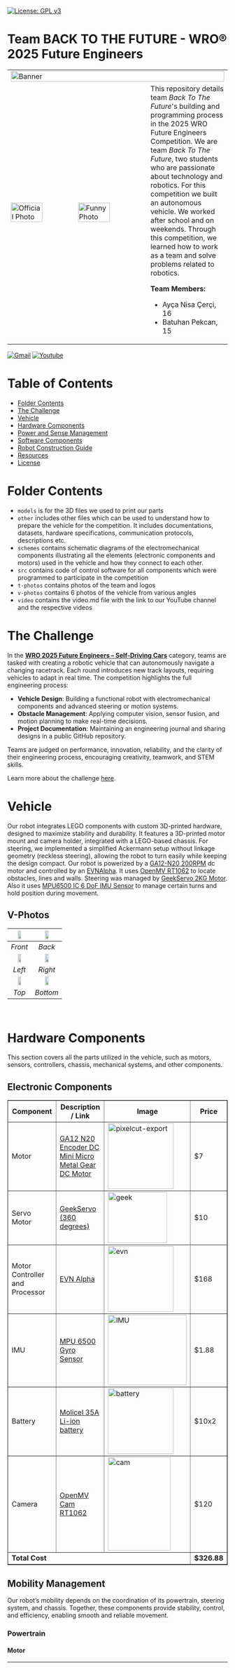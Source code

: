 [![License: GPL v3](https://img.shields.io/badge/License-GPLv3-blue.svg)](/LICENSE)

# Team BACK TO THE FUTURE - WRO® 2025 Future Engineers

<table border="0">
  <tr border="0">
    <td  border="0" colspan="2">
      <img src="t-photos/logo/Banner.png" alt="Banner" width="100%">
    </td>
  </tr>
  <tr border="0">
    <td width="65%"  border="0">
      <img src="t-photos/TeamOfficial.jpg" alt="Official Photo" width="48%">
      <img src="t-photos/TeamFunny.jpg" alt="Funny Photo" width="48%">
    </td>
    <td valign="top" style="padding-left: 0px;" border="0">
        This repository details team <em>Back To The Future</em>'s building and programming process in the 2025 WRO Future Engineers Competition. 
      We are team <em> Back To The Future</em>, two students who are passionate about technology and robotics. For this competition we built an autonomous vehicle. We worked after school and on weekends. Through this competition, we learned how to work as a team and solve problems related to robotics.
       </p>
        <strong>Team Members:</strong>
      <ul>
        <li>Ayça Nisa Çerçi, 16</li>
        <li>Batuhan Pekcan, 15</li>
      </ul>
      </p>
    </td>
  </tr>
</table>

[![Gmail](https://img.shields.io/badge/Gmail-D14836?style=for-the-badge&logo=gmail&logoColor=white)](mailto:backtothefuturefeteamofficial@gmail.com)  [![Youtube](https://img.shields.io/badge/Youtube-%23FF0000.svg?style=for-the-badge&logo=Youtube&logoColor=white)](https://www.youtube.com/@BackToTheFuture-WRO)


# Table of Contents
- [Folder Contents](#folder-contents-)
- [The Challenge](#challenge)
- [Vehicle](#Vehicle)
- [Hardware Components](#Hardware)
- [Power and Sense Management](#power-and-sense-management)
- [Software Components](#Software)
- [Robot Construction Guide](#robot-construction-guide-)
- [Resources](#Resources)
- [License](#License)

# Folder Contents <a class="anchor" id="folder-contents-"></a>
* `models` is for the 3D files we used to print our parts
* `other` includes other files which can be used to understand how to prepare the vehicle for the competition. It includes documentations, datasets, hardware specifications, communication protocols,  descriptions etc.
* `schemes` contains schematic diagrams of the electromechanical components illustrating all the elements (electronic components and motors) used in the vehicle and how they connect to each other.
* `src` contains code of control software for all components which were programmed to participate in the competition
* `t-photos` contains photos of the team and logos
* `v-photos` contains 6 photos of the vehicle from various angles
* `video` contains the video.md file with the link to our YouTube channel and the respective videos

# The Challenge <a class="anchor" id="challenge"></a>

In the **[WRO 2025 Future Engineers – Self-Driving Cars](https://wro-association.org/)** category, teams are tasked with creating a robotic vehicle that can autonomously navigate a changing racetrack. Each round introduces new track layouts, requiring vehicles to adapt in real time.
The competition highlights the full engineering process:

- **Vehicle Design**: Building a functional robot with electromechanical components and advanced steering or motion systems.
- **Obstacle Management**: Applying computer vision, sensor fusion, and motion planning to make real-time decisions.
- **Project Documentation**: Maintaining an engineering journal and sharing designs in a public GitHub repository.

Teams are judged on performance, innovation, reliability, and the clarity of their engineering process, encouraging creativity, teamwork, and STEM skills.

Learn more about the challenge [here](https://wro-association.org/wp-content/uploads/WRO-2025-Future-Engineers-Self-Driving-Cars-General-Rules.pdf).

# Vehicle <a class="anchor" id="Vehicle"></a>
Our robot integrates LEGO components with custom 3D-printed hardware, designed to maximize stability and durability. It features a 3D-printed motor mount and camera holder, integrated with a LEGO-based chassis. For steering, we implemented a simplified Ackermann setup without linkage geometry (reckless steering), allowing the robot to turn easily while keeping the design compact. Our robot is powerized by a [GA12-N20 200RPM](https://www.handsontec.com/dataspecs/GA12-N20.pdf) dc motor and controlled by an [EVNAlpha](https://evn.readthedocs.io/). It uses [OpenMV RT1062](https://openmv.io/products/openmv-cam-rt?srsltid=AfmBOorMjCmNBP1AZA_3V53JQMS-8N7Mg5ljP10ljHe4SLFoCauGWzZN) to locate obstacles, lines and walls. Steering was managed by [GeekServo 2KG Motor](https://kittenbothk-eng.readthedocs.io/en/latest/motors/2kgMotor.html). Also it uses [MPU6500 IC 6 DoF IMU Sensor](https://datasheet.octopart.com/MPU-6500-InvenSense-datasheet-138896167.pdf) to manage certain turns and hold position during movement.



## V-Photos <a class="anchor" id="Vphotos"></a>
| <img src="v-photos/front.jpg" width="40%" /> | <img src="v-photos/back.jpg" width="40%" /> | 
| :--: | :--: | 
| *Front* | *Back* |
| <img src="v-photos/left.jpg" width="40%" /> | <img src="v-photos/right.jpg" width="40%" /> | 
| *Left* | *Right* |
| <img src="v-photos/top.jpg" width="40%" /> | <img src="v-photos/bottom.jpg" width="40%" /> | 
| *Top* | *Bottom* |

<br>

# Hardware Components <a class="anchor" id="Hardware"></a>
This section covers all the parts utilized in the vehicle, such as motors, sensors, controllers, chassis, mechanical systems, and other components.
## Electronic Components
<table border="1" cellpadding="12" cellspacing="0">
  <thead>
    <tr>
      <th>Component</th>
      <th>Description / Link</th>
      <th>Image</th>
      <th>Price</th>
    </tr>
  </thead>
  <tbody>
    <tr>
      <td>Motor</td>
      <td><a href="https://www.aliexpress.us/item/3256805071786531.html?gatewayAdapt=glo2usa4itemAdapt">GA12 N20 Encoder DC Mini Micro Metal Gear DC Motor</td>
      <td><img width="150" height="150" alt="pixelcut-export" src="https://github.com/user-attachments/assets/b2b94337-b4a7-4c82-ba1a-dd0e810ae303" /></td>
      <td>$7</td>
    </tr>
    <tr>
      <td>Servo Motor</td>
      <td><a href="https://www.robotshop.com/products/geekservo-motor-2kg-compatible-w-lego">GeekServo (360 degrees)</a></td>
      <td><img width="135" height="116" alt="geek" src="https://github.com/user-attachments/assets/412f57cd-627f-412b-beab-5ad54d2b1134" /></td>
      <td>$10</td>
    </tr>
  <tr>
    <tr>
      <td>Motor Controller and Processor</td>
      <td><a href="https://coresg.tech/product/evn-alpha/">EVN Alpha</a></td>
      <td><img src="other/evn/evn2.png" alt="evn" width="150"></td>
      <td>$168</td>
    </tr>
      <td>IMU</td>
      <td><a href="https://tr.aliexpress.com/item/1005006996048940.html?spm=a2g0o.productlist.main.5.6ef53353cKZzxy&algo_pvid=fd17a8c4-be06-4443-bb16-ca5842e753da&algo_exp_id=fd17a8c4-be06-4443-bb16-ca5842e753da-4&pdp_ext_f=%7B%22order%22%3A%223%22%2C%22eval%22%3A%221%22%7D&pdp_npi=6%40dis%21TRY%2161.03%2150.05%21%21%2110.06%218.25%21%40211b80f717561234906297648ea906%2112000038988133079%21sea%21TR%210%21ABX%211%210%21n_tag%3A-29910%3Bd%3A9b91ce8e%3Bm03_new_user%3A-29895&curPageLogUid=WZMpWQdAhpsJ&utparam-url=scene%3Asearch%7Cquery_from%3A%7Cx_object_id%3A1005006996048940%7C_p_origin_prod%3A">MPU 6500 Gyro Sensor</td>
      <td><img width="180" height="160" alt="IMU" src="https://github.com/user-attachments/assets/f1ea41de-69c4-468b-88c5-4eef894ee28e" /></td>
      <td>$1.88</td> 
    <tr>
      <td>Battery</td>
      <td><a href="https://www.pilpaketi.com/molicel-inr18650-p28a-2800-mah-35a-li-ion-pil?srsltid=AfmBOoq0NI6NCh02JlGpFI8KTAQyYEYrH5VP3xPdYOHkjVYT9HXYP0vB">Molicel 35A Li-ion battery</td>
      <td><img src="other/battery/Battery.png" alt="battery" width="150"</td>
      <td>$10x2</td>
    </tr>
    </tr>
    <tr>
      <td>Camera</td>
      <td><a href="https://openmv.io/products/openmv-cam-rt?srsltid=AfmBOorMjCmNBP1AZA_3V53JQMS-8N7Mg5ljP10ljHe4SLFoCauGWzZN">OpenMV Cam RT1062</a></td>
      <td><img width="143" height="213" alt="cam" src="https://github.com/user-attachments/assets/4644d19b-08c5-4fb4-8b32-eb683c3da5b5" /></td>
      <td>$120</td>
    </tr>
    <tr>
      <td colspan="3"><strong>Total Cost</strong></td>
      <td><strong>$326.88</strong></td>
    </tr>
  </tbody>
</table>

## Mobility Management
Our robot’s mobility depends on the coordination of its powertrain, steering system, and chassis. Together, these components provide stability, control, and efficiency, enabling smooth and reliable movement.
### Powertrain

#### Motor
<table> <tr> <!-- Görsel Kısmı --> <td> <img width="813" height="722" alt="motor" src="https://github.com/user-attachments/assets/cbc7350e-6660-4c34-99db-c2983fde7c3f" /> </td> <!-- Metin Kısmı --> <td valign="top" style="padding-left: 15px;"> <b>Specifications:</b><br> Rated Voltage: 6~12V <br> Weight: 10g <br> Revolving Speed: 100RPM @ 6V <br> Load Speed: 80RPM <br> Rated Torque: 2 kg.cm <br> Stall Torque: 16 kg.cm <br><br> This <b>DC Mini Metal Gear Motor</b> is the one we used in our robot. Its <b>light weight</b> and <b>compact size</b> make it suitable for small robotic platforms, while the <b>high torque</b> and <b>low RPM</b> ensure powerful and controlled movement. <br><br> Thanks to its <b>excellent stall characteristics</b>, the motor provides enough force to climb slopes or overcome obstacles, which is highly beneficial for mobile robots. Additionally, the <b>durable metal gears</b> extend the lifetime of the motor, making it reliable for long-term use. <br><br> Another important advantage is that a wheel can be easily mounted on the motor’s output shaft, allowing for simple integration with the robot’s chassis. </td> </tr> </table>
<p style="margin:0;"> Below, we have included the diagram of our motor for clarity. </p> <img width="571" height="207" alt="Ekran Alıntısı" src="https://github.com/user-attachments/assets/c8769703-f8e3-4611-8122-a4f2439efcb6" style="display:block; margin:0 auto;" />
  

### Steering

#### Servo Motor
<table> <tr> <!-- Görsel Kısmı --> <td> <img width="735" height="616" alt="output-onlinetools" src="https://github.com/user-attachments/assets/ae1580ef-0944-4630-b2ee-5670c99bc04d" />
 </td> <!-- Metin Kısmı --> <td valign="top" style="padding-left: 15px;"> <b>Specifications:</b><br> Operating Voltage: 3.3V~6V<br> Rated Voltage: 4.8V<br> Rotational range: 360°<br> Maximum Torque: 1.6kg±0.2kg/cm (4.8V)<br> Maximum Speed: 45rpm (3V)<br> Weight: 20g<br><br> For steering we selected the <b>GeekServo</b>. This motor is compatible with Lego Technic parts and offers a higher speed compared to 9g motors. The output shaft features a Lego Technic axle connector, making it ideal for applications that require a high-power drive. </td> </tr> </table> 
<p style="margin:0;"> <p>Below, we have included the diagram of our servo motor.</p> <img src="https://github.com/user-attachments/assets/35552517-c78a-430e-9b82-2b450fe1c402" alt="Servo Motor Diagram" style="display:block; margin:0 auto; width:400px;" />


## Power and Sense Management
### Li-ion Battery
<table> <tr><td> <img width="137" height="212" alt="lityum" src="https://github.com/user-attachments/assets/43538118-c556-4b7b-9187-0674eff2969d" /></td><td valign="top" style="padding-left: 15px;"> <b>Specifications:</b><br> Voltage: 3.7V <br>Capacity:2800mAh<br> Diameter: 18mm <br> Length: 65mm <br></td> </tr> </table> 

### IMU
<table> <tr><td> <img width="192" height="160" alt="IMU" src="https://github.com/user-attachments/assets/a125a066-8e47-4f12-9359-d34754822fd6" />
td><td valign="top" style="padding-left: 15px;"> <b>Specifications:</b><br> Gyroscope Range: ±250, ±500, ±1000, ±2000 °/s<br>Accelerometer Range: ±2g, ±4g, ±8g, ±16g<br> Interface : I2C <br>Power Supply: 3.5V  <br> </td> </tr> </table> The MPU-6500 is a 6-axis MotionTracking sensor that combines a 3-axis gyroscope and a 3-axis accelerometer in a compact 3x3x0.9 mm package. This integration allows reliable motion detection and orientation tracking with reduced size and complexity. We selected the MPU-6500 because it provides reliable motion tracking, low power consumption, and small form factor, making it well-suited for our vehicle’s navigation and stability control.

### OpenMV Cam RT1062
<table> <tr> <td><img src="https://github.com/user-attachments/assets/c30ce89a-f4fb-4d09-a3ca-ed0fd695b2d4" 
     alt="cam" 
     style="width:800px; height:auto; display:block; margin:0 auto;" />
 </td> <td valign="top" style="padding-left: 15px;"> <b>Specifications:</b><br> Microcontroller: ARM Cortex M7 (RT1062)<br>Frequency: 600 MHz<br> RAM: 32 MB SDRAM + 1 MB SRAM <br> Flash Memory: 16 MB program/storage flash<br>Camera Resolution: 2592 × 1944 (5 MP) <br> Frame Rate:~40 FPS on QVGA (320 × 240) <br><br> This <b>OpenMV Cam -RT1062</b> is the one we used in our robot. The OpenMV Cam is a small, low-power microcontroller board that we used in our robot to implement machine vision applications. We program the OpenMV Cam in high-level Python scripts (via the MicroPython Operating System) instead of C/C++, which makes it much easier to handle the complex outputs of machine vision algorithms and work with high-level data structures. At the same time, we retain full control over the OpenMV Cam and its I/O pins in Python. This allows our robot to locate obstacles, lines and walls, enabling intelligent, autonomous behaviors. </td> </tr> </table>


### EVN Alpha

<img src="https://github.com/user-attachments/assets/2651886b-e03a-48b4-bcb7-a15d6b182283" 
     alt="EVN ALPHA" 
     style="width:400px; height:auto; display:block; margin:0 auto;" />


The EVN ALPHA is a compact robot controller based on the RP2040, housed in a LEGO Technic-compatible shell. It provides 26 I/O channels for controlling brushed DC motors, servos, and connecting UART or I2C peripherals. The board also integrates a 2-cell Lithium-Ion power management system, offering charging, cell balancing, and voltage regulation, making it ideal for safely powering and controlling our robot’s motors and sensors.
   
## Software Components <a class="anchor" id="Software"></a>

## Robot Construction Guide <a class="anchor" id="robot-construction-guide-"></a>
**Step 1: Assemble the steering system**  
- Mount the GeekServo motor securely onto the chassis using screws or brackets.  
- Connect the steering axle to the servo using a suitable coupling or connector.  
- Ensure the servo mount is firmly fixed so it doesn’t wobble during operation.  
- Install the front steering hubs using a metal rod or axle to secure them.  
- Make sure the steering arm moves freely and does not collide with the chassis.  

**Step 2: Assemble the powertrain**  
- The motor was mounted securely onto the chassis to ensure stability during operation.
- The GA12-N20 DC motor is placed into the mount and attached firmly (using appropriate fastening components).
- The motor output shaft is connected to an axle and gear mechanism to transmit rotation.
- The rear axle with wheels is installed, ensuring that the gear ratio provides smooth and efficient power transfer to the wheels.

**Step 3: Mount the electronics**
- Place the EVN Alpha controller onto the chassis and secure it in position using appropriate fastening components.
- Attach the Li-ion battery underneath the electronics section to maintain balance.
- Mount the MPU-6500 IMU on the motor support so that it is stable during operation.
- Install the OpenMV Cam RT1062 onto its holder and slightly tilt the camera upwards for improved line and obstacle detection.

**Step 4: Attach the Wheels**
- Attach the front wheels securely to the steering hubs using appropriate axles.
- Install the rear wheels onto the driven axle that is connected to the motor.
- Add spacers or equivalent components to keep the wheels properly fixed and aligned.

**Step 5: Preparation for operation**
- Ensure the chassis is stable and properly balanced.
- Arrange cables so that they do not interfere with moving parts.

**Step 6: Software setup**
- Connect the controllers and sensors to a computer for programming.
- Upload the control and vision codes required for system operation.
- Verify that each component (motors, servos, camera, IMU) responds correctly.



## Resources <a class="anchor" id="Resources"></a>
Fusion360
## License <a class="anchor" id="License"></a>

```
GNU General Public License v3.0

Copyright (C) 2007 Free Software Foundation, Inc. <https://fsf.org/>

This program is free software: you can redistribute it and/or modify
it under the terms of the GNU General Public License as published
by the Free Software Foundation, either version 3 of the License, or
(at your option) any later version.

This program is distributed in the hope that it will be useful,
but WITHOUT ANY WARRANTY; without even the implied warranty of
MERCHANTABILITY or FITNESS FOR A PARTICULAR PURPOSE. See the
GNU General Public License for more details.

You should have received a copy of the GNU General Public License
along with this program. If not, see <https://www.gnu.org/licenses/>.
